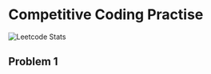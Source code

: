 # Competitive Coding Practise
![Leetcode Stats](https://leetcard.jacoblin.cool/kalidasvb)

## Problem 1

